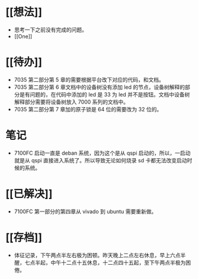 # [[想法]]
- 思考一下之前没有完成的问题。
- [[One]]

# [[待办]]
- 7035 第二部分第 5 章的需要根据平台改下对应的代码，和文档。
- 7035 第二部分第 6 章文档中的设备树没有添加 led 的节点，设备树解释的部分是有问题的，在代码中添加的 led 是 33 为 led 并不是按钮。文档中设备树解释部分需要将设备树放入 7000 系列的文档中。
- 7035 第二部分第 7 章加的原子锁是 64 位的需要改为 32 位的。

# 笔记
- 7100FC 启动一直是 deban 系统，因为这个是从 qspi 启动的，所以，一启动就是从 qspi 直接进入系统了。所以导致无论如何烧录 sd 卡都无法改变启动时候的系统。

# [[已解决]]
- 7100FC 第一部分的第四章从 vivado 到 ubuntu 需要重新做。

# [[存档]]
- 体征记录，下午两点半左右极为困顿。昨天晚上二点左右休息，早上六点半醒，七点半起，中午十二点十五休息，十二点四十五起，至下午两点半极为困倦。